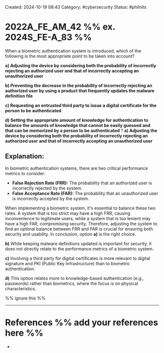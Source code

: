 Created: 2024-10-19 08:43
Category: #cybersecurity
Status: #philnits


# 2022A_FE_AM_42 %% ex. 2024S_FE-A_83 %%

When a biometric authentication system is introduced, which of the following is the most appropriate point to be taken into account?

**a) Adjusting the device by considering both the probability of incorrectly rejecting an authorized user and that of incorrectly accepting an unauthorized user**

**b) Preventing the decrease in the probability of incorrectly rejecting an authorized user by using a product that frequently updates the malware definition file**

**c) Requesting an entrusted third party to issue a digital certificate for the person to be authenticated**

**d) Setting the appropriate amount of knowledge for authentication to balance the amounts of knowledge that cannot be easily guessed and that can be memorized by a person to be authenticated**
?
**a) Adjusting the device by considering both the probability of incorrectly rejecting an authorized user and that of incorrectly accepting an unauthorized user**

## **Explanation:**

In biometric authentication systems, there are two critical performance metrics to consider:

- **False Rejection Rate (FRR):** The probability that an authorized user is incorrectly rejected by the system.
- **False Acceptance Rate (FAR):** The probability that an unauthorized user is incorrectly accepted by the system.

When implementing a biometric system, it's essential to balance these two rates. A system that is too strict may have a high FRR, causing inconvenience to legitimate users, while a system that is too lenient may have a high FAR, compromising security. Therefore, adjusting the system to find an optimal balance between FRR and FAR is crucial for ensuring both security and usability. In conclusion, option **a)** is the right choice.

**b)** While keeping malware definitions updated is important for security, it does not directly relate to the performance metrics of a biometric system.

**c)** Involving a third party for digital certificates is more relevant to digital signature and PKI (Public Key Infrastructure) than to biometric authentication.

**d)** This option relates more to knowledge-based authentication (e.g., passwords) rather than biometrics, where the focus is on physical characteristics.






%% ignore this %%
<!--SR:!2025-02-27,11,270-->
---









# References %% add your references here %%
- 